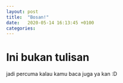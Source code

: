 ```yaml
---
layout: post
title:  "Bosan!"
date:   2020-05-14 16:13:45 +0100
categories:
---
```


# Ini bukan tulisan
jadi percuma kalau kamu baca juga ya kan :D
